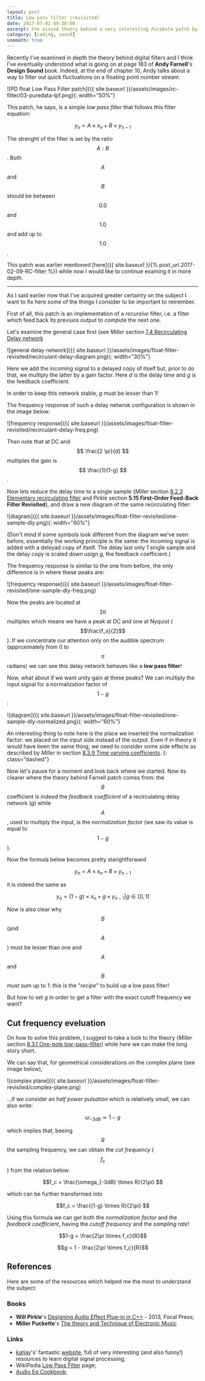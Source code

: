 ```yaml
---
layout: post
title: Low pass filter (revisited)
date: 2017-07-02 09:30:00
excerpt: the missed theory behind a very interesting PureData patch by Andy Farnell
category: [coding, sound]
usemath: true
---
```


Recently I've examined in depth the theory behind digital filters and I think I've eventually understood what is going on at page 183 of <b>Andy Farnell</b>'s **Design Sound** book. Indeed, at the end of chapter 10, Andy talks about a way to filter out quick fluctuations on a floating point number stream.

![PD float Low Pass Filter patch]({{ site.baseurl }}/assets/images/rc-filter/03-puredata-lpf.png){: width="50%"}

This patch, he says, is a simple _low pass filter_ that follows this filter equation:

$$ y_{n} = A \times x_{n}+B \times y_{n-1} $$

The strenght of the filter is set by the ratio $$ A : B $$. Both $$ A $$ and $$ B $$ should be between $$ 0.0 $$ and $$ 1.0 $$ and add up to $$ 1.0 $$.

This patch was earlier mentioned [here]({{ site.baseurl }}{% post_url 2017-02-09-RC-filter %})  while now I would like to continue examing it in more depth.

---

As I said earlier now that I've acquired greater certainty on the subject I want to fix here some of the things I consider to be important to remember.

First of all, this patch is an implementation of a _recursive_ filter, i.e. a filter which feed back its previuos output to compute the next one.

Let's examine the general case first (see _Miller_ section [7.4 Recirculating Delay network](http://msp.ucsd.edu/techniques/latest/book-html/node109.html)

![general delay network]({{ site.baseurl }}/assets/images/float-filter-revisited/recirculant-delay-diagram.png){: width="30%"}

Here we add the incoming signal to a delayed copy of itself but, prior to do that, we multiply the latter by a gain factor. Here _d_ is the delay time and _g_ is the feedback coefficient.

In order to keep this network stable, _g_ must be lesser than 1!

The frequency response of such a delay netwrok configuration is shown in the image below:

![frequency response]({{ site.baseurl }}/assets/images/float-filter-revisited/recirculant-delay-freq.png)

Then note that at DC and $$ \frac{2 \pi}{d} $$ multiples the gain is $$ \frac{1}{1-g} $$.

Now lets reduce the delay time to a single sample (_Miller_ section [8.2.3 Elementary recirculating filter](http://msp.ucsd.edu/techniques/latest/book-html/node135.html) and _Pirkle_ section **5.15 First-Order Feed-Back Filter Revisited**), and draw a new diagram of the same recirculating filter:

![diagram]({{ site.baseurl }}/assets/images/float-filter-revisited/one-sample-dly.png){: width="60%"}

(Don't mind if some symbols look different from the diagram we've seen before, essentially the working principle is the same: the incoming signal is added with a deleyad copy of itself. The delay last only 1 single sample and the delay copy is scaled down usign _g_, the feedback coefficient.)

The frequency response is similar to the one from before, the only difference is in where these peaks are:

![frequency response]({{ site.baseurl }}/assets/images/float-filter-revisited/one-sample-dly-freq.png)

Now the peaks are located at $$2\pi$$ multiples which means we have a peak at DC and one at Nyquist ($$\frac{f_s}{2}$$). If we concentrate our attention only on the audible spectrum (approximately from 0 to $$\pi$$ radians) we can see this delay network behaves like a **low pass filter**!

Now, what about if we want unity gain at these peaks? We can multiply the input signal for a normalization factor of $$1-g$$:

![diagram]({{ site.baseurl }}/assets/images/float-filter-revisited/one-sample-dly-normalized.png){: width="60%"}

An interesting thing to note here is the place we inserted the normalization factor: we placed on the input side instead of the output. Even if in theory it would have been the same thing, we need to consider some side effects as described by _Miller_ in section [8.3.9 Time varying coefficients](http://msp.ucsd.edu/techniques/latest/book-html/node148.html).
{: class="dashed"}

Now let's pause for a moment and look back where we started. Now its clearer where the theory behind Farnell patch comes from: the $$B$$ coefficient is indeed the _feedback coefficient_ of a recirculating delay network (_g_) while $$A$$, used to multiply the input, is the _normalization factor_ (we saw its value is equal to $$1-g$$).

Now the formula below becomes pretty starightforward

$$ y_{n} = A \times x_{n}+B \times y_{n-1} $$

it is indeed the same as

$$ y_{n} = (1-g) \times x_{n} + g \times y_{n-1} | g \in [0, 1]$$

Now is also clear why $$B$$ (and $$A$$) must be lesser than one and $$A$$ and $$B$$ must sum up to 1: this is the "_recipe_" to build up a low pass filter!

But how to set _g_ in order to get a filter with the exact cutoff frequency we want?

## Cut frequency eveluation

On how to solve this problem, I suggest to take a look to the theory (_Miller_ section [8.3.1 One-pole low-pass-filter](http://msp.ucsd.edu/techniques/latest/book-html/node140.html)) while here we can make the long story short.

We can say that, for geometrical considerations on the complex plane (see image below),

![complex plane]({{ site.baseurl }}/assets/images/float-filter-revisited/complex-plane.png)

 ...if we consider an _half power pulsation_ which is relatively small, we can also write:

$$ \omega_{-3dB} \simeq 1 - g $$

which implies that, beeing $$R$$ the sampling frequency, we can obtain the _cut frequency_ ($$f_c$$) from the relation below:

$$f_c = \frac{\omega_{-3dB} \times R}{2\pi} $$

which can be further transformed into

$$f_c = \frac{(1-g) \times R}{2\pi} $$

Using this formula we can get both the _normalization factor_ and the _feedback coefficient_, having the _cutoff frequency_ and the _sampling rate_!

$$1-g = \frac{2\pi \times f_c}{R}$$

$$g = 1 - \frac{2\pi \times f_c}{R}$$

## References

Here are some of the resources which helped me the most to understand the subject:

### Books

* <b>Will Pirkle</b>'s [Designing Audio Effect Plug-in in C++](https://www.routledge.com/Designing-Audio-Effect-Plug-Ins-in-C-With-Digital-Audio-Signal-Processing/Pirkle/p/book/9780240825151) - 2013, Focal Press;
* <b>Miller Puckette</b>'s [The theory and Technique of Electronic Music](http://msp.ucsd.edu/techniques.htm)

### Links

* [katjav](https://forum.pdpatchrepo.info/user/katjav)'s' fantastic [website](http://www.katjaas.nl/home/home.html), full of very interesting (and also funny!) resources to learn digital signal processing;
* WikiPedia [Low Pass Filter](https://en.wikipedia.org/wiki/Low-pass_filter#Discrete-time_realization) page;
* [Audio Eq Cookbook](http://www.musicdsp.org/files/Audio-EQ-Cookbook.txt);
